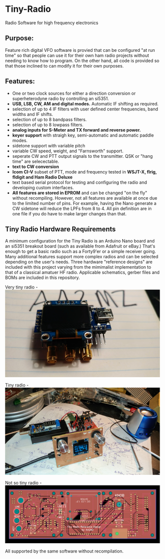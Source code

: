 # Tiny-Radio
Radio Software for high frequency electronics

## Purpose:
Feature rich digital VFO software is provied that can be configured "at run time"
so that people can use it for their own ham radio projects without needing to know how to program.
On the other hand, all code is provided so that those inclined to can modify it for their own purposes.

## Features:
- One or two clock sources for either a direction conversion or superheterodyne radio by controlling an si5351.
- **USB, LSB, CW, AM and digital modes.** Automatic IF shifting as required.
- selection of up to 4 IF filters with user defined center frequencies, band widths and IF shifts.
- selection of up to 8 bandpass filters.
- selection of up to 8 lowpass filters.
- **analog inputs for S-Meter and TX forward and reverse power.**
- **keyer support** with straigh key, semi-automatic and automatic paddle modes. 
- sidetone support with variable pitch
- variable CW speed, weight, and "Farnsworth" support.
- seperate CW and PTT output signals to the transmitter. QSK or "hang time" are selecectable.
- **text to CW conversion** 
- **Icom CI-V** subset of PTT, mode and frequency tested in **WSJT-X, flrig, fldigit and Ham Radio Deluxe**
- text based serial protocol for testing and configuring the radio and developing custom interfaces.
- **All features are stored in EPROM** and can be changed "on the fly" without recompiling.
However, not all features are available at once due to the limited number of pins. 
For example, having the Nano generate a CW sidetone will reduce the LPFs from 8 to 4.
All pin definition are in one file if you do have to make larger changes than that.

## Tiny Radio Hardware Requirements

A minimum configuration for the Tiny Radio is an Arduino Nano board and an si5351 breakout board
(such as available from Adafruit or eBay.) 
That's enough to get a basic radio such as a Forty9'er or a simple receiver going. 
Many additional features support more complex radios and can be selected depending on the user's needs.
Three hardware "reference designs" are included with this project varying from the mimimalist implementation
to that of a classical amatuer HF radio.
Applicable schematics, gerber files and BOMs are included in this repository.

Very tiny radio -
![Wiring](https://github.com/aa2mz/Tiny-Radio/blob/master/hardware/very%20tiny/0905191316.jpg)

Tiny radio -
![wiring](https://github.com/aa2mz/Tiny-Radio/blob/master/hardware/tiny/1118191446.jpg)

Not so tiny radio -
![wiring](https://github.com/aa2mz/Tiny-Radio/blob/master/hardware/not%20so%20tiny/TRV2RC5.png)

All supported by the same software without recompilation.
